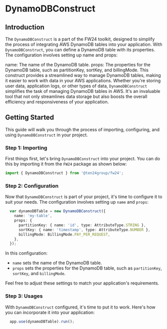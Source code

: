 
# DynamoDBConstruct

## Introduction

The `DynamoDBConstruct` is a part of the FW24 toolkit, designed to simplify the process of integrating AWS DynamoDB tables into your application. With `DynamoDBConstruct`, you can define a DynamoDB table with its properties. The configuration involves setting up name and props:

name: The name of the DynamoDB table.
props: The properties for the DynamoDB table, such as partitionKey, sortKey, and billingMode.
This construct provides a streamlined way to manage DynamoDB tables, making it easier to work with data in your AWS applications. Whether you're storing user data, application logs, or other types of data, `DynamoDBConstruct` simplifies the task of managing DynamoDB tables in AWS. It's an invaluable tool that not only streamlines data storage but also boosts the overall efficiency and responsiveness of your application.

## Getting Started

This guide will walk you through the process of importing, configuring, and using `DynamoDBConstruct` in your project.

### Step 1: Importing

First things first, let's bring `DynamoDBConstruct` into your project. You can do this by importing it from the `FW24` package as shown below:

```ts
import { DynamoDBConstruct } from '@ten24group/fw24';
```

### Step 2: Configuration

Now that `DynamoDBConstruct` is part of your project, it's time to configure it to suit your needs. The configuration involves setting up `name` and `props`:

```ts
  var dynamoDBTable = new DynamoDBConstruct({
    name: 'my-table',
    props: {
      partitionKey: { name: 'id', type: AttributeType.STRING },
      sortKey: { name: 'timestamp', type: AttributeType.NUMBER },
      billingMode: BillingMode.PAY_PER_REQUEST,
    },
  });
```

In this configuration:

- `name` sets the name of the DynamoDB table.
- `props` sets the properties for the DynamoDB table, such as `partitionKey`, `sortKey`, and `billingMode`.

Feel free to adjust these settings to match your application's requirements.

### Step 3: Usages

With `DynamoDBConstruct` configured, it's time to put it to work. Here's how you can incorporate it into your application:

```ts
  app.use(dynamoDBTable).run();
```
